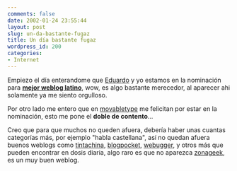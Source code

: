 ```yaml
---
comments: false
date: 2002-01-24 23:55:44
layout: post
slug: un-da-bastante-fugaz
title: Un día bastante fugaz
wordpress_id: 200
categories:
- Internet
---
```


Empiezo el día enterandome que [Eduardo](http://www.eduardoarcos.com) y yo estamos en la nominación para **[mejor weblog latino](http://www.fairvue.com/?feature=awards2002)**, wow, es algo bastante merecedor, al aparecer ahi solamente ya me siento orgulloso.  

  

Por otro lado me entero que en [movabletype](http://www.movabletype.org) me felicitan por estar en la nominación, esto me pone el **doble de contento**…  

  

Creo que para que muchos no queden afuera, debería haber unas cuantas categorías más, por ejemplo &#34;habla castellana&#34;, así no quedan afuera buenos weblogs como [tintachina](http://www.tintachina.com), [blogpocket](http://www.blogpocket.com), [webugger](http://www.webugger.com), y otros más que pueden encontrar en dosis diaria, algo raro es que no aparezca [zonageek](http://www.zonageek.com), es un muy buen weblog.




 
